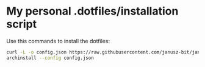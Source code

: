 # My personal .dotfiles/installation script

Use this commands to install the dotfiles:
```bash
curl -L -o config.json https://raw.githubusercontent.com/janusz-bit/janusz-arch/main/archinstall-config.json
archinstall --config config.json
```